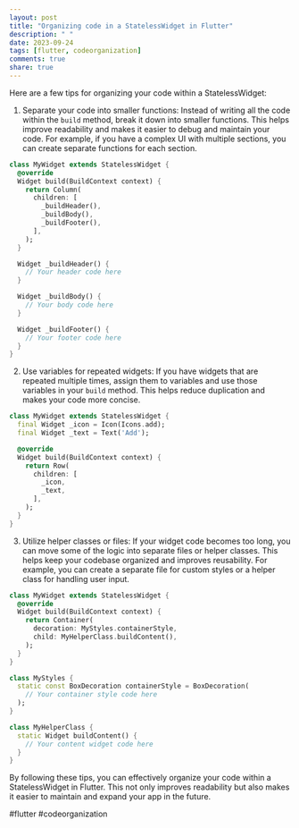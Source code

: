 ```yaml
---
layout: post
title: "Organizing code in a StatelessWidget in Flutter"
description: " "
date: 2023-09-24
tags: [flutter, codeorganization]
comments: true
share: true
---
```


Here are a few tips for organizing your code within a StatelessWidget:

1. Separate your code into smaller functions: Instead of writing all the code within the `build` method, break it down into smaller functions. This helps improve readability and makes it easier to debug and maintain your code. For example, if you have a complex UI with multiple sections, you can create separate functions for each section.

```dart
class MyWidget extends StatelessWidget {
  @override
  Widget build(BuildContext context) {
    return Column(
      children: [
        _buildHeader(),
        _buildBody(),
        _buildFooter(),
      ],
    );
  }

  Widget _buildHeader() {
    // Your header code here
  }

  Widget _buildBody() {
    // Your body code here
  }

  Widget _buildFooter() {
    // Your footer code here
  }
}
```

2. Use variables for repeated widgets: If you have widgets that are repeated multiple times, assign them to variables and use those variables in your `build` method. This helps reduce duplication and makes your code more concise.

```dart
class MyWidget extends StatelessWidget {
  final Widget _icon = Icon(Icons.add);
  final Widget _text = Text('Add');

  @override
  Widget build(BuildContext context) {
    return Row(
      children: [
        _icon,
        _text,
      ],
    );
  }
}
```

3. Utilize helper classes or files: If your widget code becomes too long, you can move some of the logic into separate files or helper classes. This helps keep your codebase organized and improves reusability. For example, you can create a separate file for custom styles or a helper class for handling user input.

```dart
class MyWidget extends StatelessWidget {
  @override
  Widget build(BuildContext context) {
    return Container(
      decoration: MyStyles.containerStyle,
      child: MyHelperClass.buildContent(),
    );
  }
}

class MyStyles {
  static const BoxDecoration containerStyle = BoxDecoration(
    // Your container style code here
  );
}

class MyHelperClass {
  static Widget buildContent() {
    // Your content widget code here
  }
}
```

By following these tips, you can effectively organize your code within a StatelessWidget in Flutter. This not only improves readability but also makes it easier to maintain and expand your app in the future.

#flutter #codeorganization